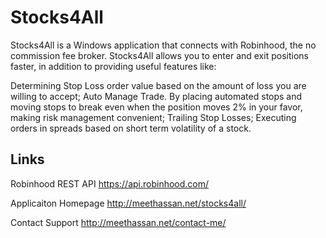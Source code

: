﻿Stocks4All
============
Stocks4All is a Windows application that connects with Robinhood, the no commission fee broker. Stocks4All allows you to enter and exit positions faster, in addition to providing useful features like:

Determining Stop Loss order value based on the amount of loss you are willing to accept;
Auto Manage Trade. By placing automated stops and moving stops to break even when the position moves 2% in your favor, making risk management convenient;
Trailing Stop Losses;
Executing orders in spreads based on short term volatility of a stock.

Links
-----

Robinhood REST API
https://api.robinhood.com/

Applicaiton Homepage
http://meethassan.net/stocks4all/


Contact Support
http://meethassan.net/contact-me/
